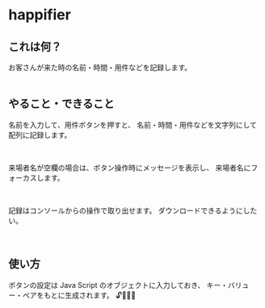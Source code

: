 # happifier


## これは何？

お客さんが来た時の名前・時間・用件などを記録します。
<br>
<br>



## やること・できること

名前を入力して、用件ボタンを押すと、
名前・時間・用件などを文字列にして配列に記録します。

<br>

来場者名が空欄の場合は、ボタン操作時にメッセージを表示し、
来場者名にフォーカスします。

<br>

記録はコンソールからの操作で取り出せます。
ダウンロードできるようにしたい。

<br>


## 使い方

ボタンの設定は Java Script のオブジェクトに入力しておき、
キー・バリュー・ペアをもとに生成されます。
🔓🔢🍐😋

<br>
